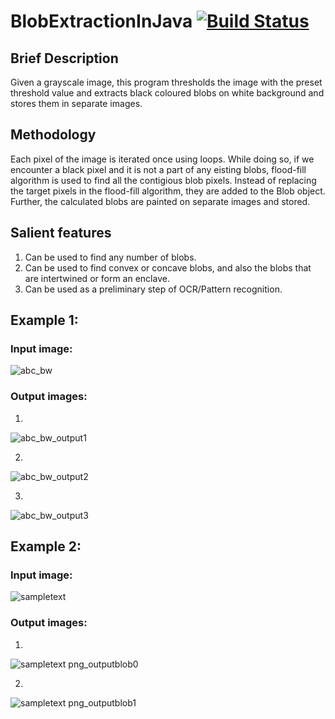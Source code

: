 # BlobExtractionInJava [![Build Status](https://travis-ci.org/SampannaKahu/BlobExtractionInJava.svg?branch=master)](https://travis-ci.org/SampannaKahu/BlobExtractionInJava)
## Brief Description
Given a grayscale image, this program thresholds the image with the preset threshold value and extracts black coloured blobs on white background and stores them in separate images.

## Methodology
Each pixel of the image is iterated once using loops.
While doing so, if we encounter a black pixel and it is not a part of any eisting blobs, flood-fill algorithm is used to find all the contigious blob pixels.
Instead of replacing the target pixels in the flood-fill algorithm, they are added to the Blob object.
Further, the calculated blobs are painted on separate images and stored.

## Salient features
1. Can be used to find any number of blobs.
2. Can be used to find convex or concave blobs, and also the blobs that are intertwined or form an enclave.
3. Can be used as a preliminary step of OCR/Pattern recognition.

## Example 1:
### Input image:
![abc_bw](https://cloud.githubusercontent.com/assets/10060176/12223407/c8f45e16-b7fc-11e5-9c64-c2b59807abbd.jpg)

### Output images:
1)

![abc_bw_output1](https://cloud.githubusercontent.com/assets/10060176/12223435/5320ece4-b7fd-11e5-8446-8c5b8dea8385.jpg)

2)

![abc_bw_output2](https://cloud.githubusercontent.com/assets/10060176/12223438/81957658-b7fd-11e5-99d7-d9886c2ef11b.jpg)

3)

![abc_bw_output3](https://cloud.githubusercontent.com/assets/10060176/12223446/abb5f3cc-b7fd-11e5-87de-9aa3727ac451.jpg)


## Example 2:
### Input image:
![sampletext](https://cloud.githubusercontent.com/assets/10060176/12223632/baae5068-b802-11e5-89a6-63efa084812d.png)


### Output images:
1. 
![sampletext png_outputblob0](https://cloud.githubusercontent.com/assets/10060176/12223633/bab16582-b802-11e5-80fc-91d51e9f5ff8.png)



2. 
![sampletext png_outputblob1](https://cloud.githubusercontent.com/assets/10060176/12223634/bab4fb84-b802-11e5-93ac-430ae6b9081a.png)
